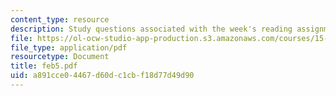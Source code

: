 ```yaml
---
content_type: resource
description: Study questions associated with the week's reading assignment.
file: https://ol-ocw-studio-app-production.s3.amazonaws.com/courses/15-575-research-seminar-in-it-and-organizations-economic-perspectives-spring-2004/a891cce04467d60dc1cbf18d77d49d90_feb5.pdf
file_type: application/pdf
resourcetype: Document
title: feb5.pdf
uid: a891cce0-4467-d60d-c1cb-f18d77d49d90
---
```

